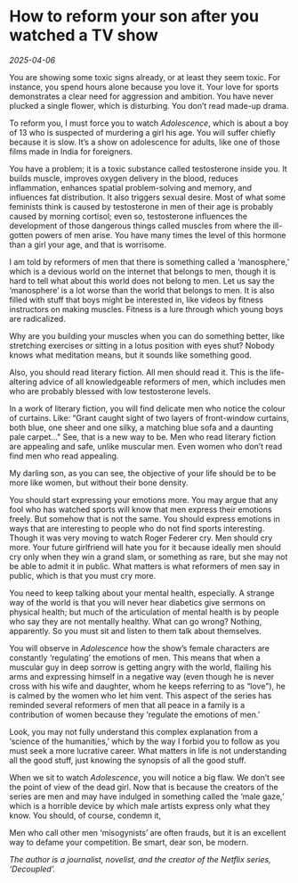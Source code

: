 # How to reform your son after you watched a TV show

*2025-04-06*

You are showing some toxic signs already, or at least they seem toxic.
For instance, you spend hours alone because you love it. Your love for
sports demonstrates a clear need for aggression and ambition. You have
never plucked a single flower, which is disturbing. You don’t read
made-up drama.

To reform you, I must force you to watch *Adolescence*, which is about a
boy of 13 who is suspected of murdering a girl his age. You will suffer
chiefly because it is slow. It’s a show on adolescence for adults, like
one of those films made in India for foreigners.

You have a problem; it is a toxic substance called testosterone inside
you. It builds muscle, improves oxygen delivery in the blood, reduces
inflammation, enhances spatial problem-solving and memory, and
influences fat distribution. It also triggers sexual desire. Most of
what some feminists think is caused by testosterone in men of their age
is probably caused by morning cortisol; even so, testosterone influences
the development of those dangerous things called muscles from where the
ill-gotten powers of men arise. You have many times the level of this
hormone than a girl your age, and that is worrisome.

I am told by reformers of men that there is something called a
‘manosphere,’ which is a devious world on the internet that belongs to
men, though it is hard to tell what about this world does not belong to
men. Let us say the ‘manosphere’ is a lot worse than the world that
belongs to men. It is also filled with stuff that boys might be
interested in, like videos by fitness instructors on making muscles.
Fitness is a lure through which young boys are radicalized.

Why are you building your muscles when you can do something better, like
stretching exercises or sitting in a lotus position with eyes shut?
Nobody knows what meditation means, but it sounds like something good.

Also, you should read literary fiction. All men should read it. This is
the life-altering advice of all knowledgeable reformers of men, which
includes men who are probably blessed with low testosterone levels.

In a work of literary fiction, you will find delicate men who notice the
colour of curtains. Like: “Grant caught sight of two layers of
front-window curtains, both blue, one sheer and one silky, a matching
blue sofa and a daunting pale carpet…" See, that is a new way to be. Men
who read literary fiction are appealing and safe, unlike muscular men.
Even women who don’t read find men who read appealing.

My darling son, as you can see, the objective of your life should be to
be more like women, but without their bone density.

You should start expressing your emotions more. You may argue that any
fool who has watched sports will know that men express their emotions
freely. But somehow that is not the same. You should express emotions in
ways that are interesting to people who do not find sports interesting.
Though it was very moving to watch Roger Federer cry. Men should cry
more. Your future girlfriend will hate you for it because ideally men
should cry only when they win a grand slam, or something as rare, but
she may not be able to admit it in public. What matters is what
reformers of men say in public, which is that you must cry more.

You need to keep talking about your mental health, especially. A strange
way of the world is that you will never hear diabetics give sermons on
physical health; but much of the articulation of mental health is by
people who say they are not mentally healthy. What can go wrong?
Nothing, apparently. So you must sit and listen to them talk about
themselves.

You will observe in *Adolescence* how the show’s female characters are
constantly ‘regulating’ the emotions of men. This means that when a
muscular guy in deep sorrow is getting angry with the world, flailing
his arms and expressing himself in a negative way (even though he is
never cross with his wife and daughter, whom he keeps referring to as
“love"), he is calmed by the women who let him vent. This aspect of the
series has reminded several reformers of men that all peace in a family
is a contribution of women because they ‘regulate the emotions of men.’

Look, you may not fully understand this complex explanation from a
‘science of the humanities,’ which by the way I forbid you to follow as
you must seek a more lucrative career. What matters in life is not
understanding all the good stuff, just knowing the synopsis of all the
good stuff.

When we sit to watch *Adolescence*, you will notice a big flaw. We don’t
see the point of view of the dead girl. Now that is because the creators
of the series are men and may have indulged in something called the
‘male gaze,’ which is a horrible device by which male artists express
only what they know. You should, of course, condemn it,

Men who call other men ‘misogynists’ are often frauds, but it is an
excellent way to defame your competition. Be smart, dear son, be modern.

*The author is a journalist, novelist, and the creator of the Netflix
series, ‘Decoupled’.*
